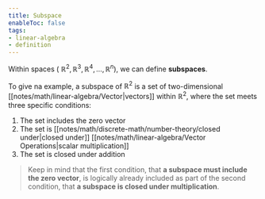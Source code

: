 ```yaml
---
title: Subspace
enableToc: false
tags: 
- linear-algebra
- definition
---
```

Within spaces ( $\mathbb{R}^2, \mathbb{R}^3,\mathbb{R}^4,\dots,\mathbb{R}^n$), we can define **subspaces**.

To give na example, a subspace of $\mathbb{R}^2$ is a set of two-dimensional [[notes/math/linear-algebra/Vector|vectors]] within $\mathbb{R}^2$, where the set meets three specific conditions:

1. The set includes the zero vector
2. The set is [[notes/math/discrete-math/number-theory/closed under|closed under]] [[notes/math/linear-algebra/Vector Operations|scalar multiplication]]
3. The set is closed under addition

> Keep in mind that the first condition, that **a subspace must include the zero vector**, is logically already included as part of the second condition, that **a subspace is closed under multiplication**.